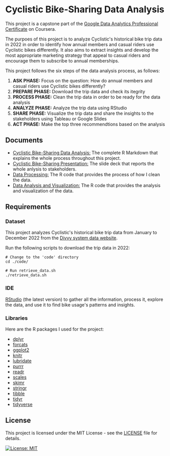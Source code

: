 # Cyclistic Bike-Sharing Data Analysis

This project is a capstone part of the [Google Data Analytics Professional Certificate](https://www.coursera.org/professional-certificates/google-data-analytics) on Coursera. 

The purpoes of this project is to analyze Cyclistic's historical bike trip data in 2022 in order to identify how annual members and casual riders use Cyclistic bikes differently. It also aims to extract insights and develop the most appropriate marketing strategy that appeal to casual riders and encourage them to subscribe to annual memberships. 

This project follows the six steps of the data analysis process, as follows: 

1. **ASK PHASE:** Focus on the question: How do annual members and casual riders use Cyclistic bikes differently?
2. **PREPARE PHASE:** Download the trip data and check its itegrity
3. **PROCESS PHASE:** Clean the trip data in order to be ready for the data analysis
4. **ANALYZE PHASE:** Analyze the trip data using RStudio
5. **SHARE PHASE:** Visualize the trip data and share the insights to the stakeholders using Tableau or Google Slides
6. **ACT PHASE:** Make the top three recommendtions based on the analysis



## Documents

- [Cyclistic Bike-Sharing Data Analysis:](https://github.com/thanakorntha/cyclistic-analysis/blob/main/docs/index.Rmd) The complete R Markdown that explains the whole process throughout this project.
- [Cyclistic Bike-Sharing Presentation:](https://docs.google.com/presentation/d/10rjNoz974A2b5eaHbziuGUkXN23U-6WRiy8WsUE7ves/edit?usp=sharing) The slide deck that reports the whole anlysis to stakeholders.
- [Data Processing:](https://github.com/thanakorntha/cyclistic-analysis/blob/main/code/data-processing.R) The R code that provides the process of how I clean the data.
- [Data Analysis and Visualization:](https://github.com/thanakorntha/cyclistic-analysis/blob/main/code/data-analysis.R) The R code that provides the analysis and visualization of the data.



## Requirements

### Dataset

This project analyzes Cyclistic's historical bike trip data from January to December 2022 from the [Divvy system data website](https://divvy-tripdata.s3.amazonaws.com/index.html).

Run the following scripts to download the trip data in 2022:

``` shell
# Change to the 'code' directory
cd ./code/

# Run retrieve_data.sh
./retrieve_data.sh
```

### IDE

[RStudio](https://posit.co) (the latest version) to gather all the information, process it, explore the data, and use it to find bike usage's patterns and insights.

### Libraries

Here are the R packages I used for the project:

- [dplyr](https://cran.r-project.org/web/packages/dplyr/index.html)
- [forcats](https://cran.r-project.org/web/packages/lubridate/index.html)
- [ggplot2](https://cran.r-project.org/web/packages/ggplot2/index.html)
- [knitr](https://cran.r-project.org/web/packages/knitr/index.html)
- [lubridate](https://cran.r-project.org/web/packages/lubridate/index.html)
- [purrr](https://cran.r-project.org/web/packages/forcats/index.html)
- [readr](https://cran.r-project.org/web/packages/readr/index.html)
- [scales](https://cran.r-project.org/web/packages/scales/index.html)
- [skimr](https://cran.r-project.org/web/packages/skimr/index.html)
- [stringr](https://cran.r-project.org/web/packages/stringr/index.html)
- [tibble](https://cran.r-project.org/web/packages/tibble/index.html)
- [tidyr](https://cran.r-project.org/web/packages/tidyr/index.html)
- [tidyverse](https://cran.r-project.org/web/packages/tidyverse/index.html)



## License

This project is licensed under the MIT License - see the [LICENSE](LICENSE) file for details.

[![License: MIT](https://img.shields.io/badge/License-MIT-yellow.svg)](https://opensource.org/licenses/MIT)